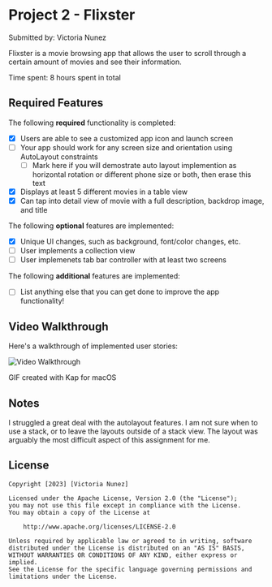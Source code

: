 # Project 2 - Flixster

Submitted by: Victoria Nunez

Flixster is a movie browsing app that allows the user to scroll through a certain amount of movies and see their information.

Time spent: 8 hours spent in total

## Required Features

The following **required** functionality is completed:

- [X] Users are able to see a customized app icon and launch screen
- [ ] Your app should work for any screen size and orientation using AutoLayout constraints
  - [ ] Mark here if you will demostrate auto layout implemention as horizontal rotation or different phone size or both, then erase this text
- [X] Displays at least 5 different movies in a table view
- [X] Can tap into detail view of movie with a full description, backdrop image, and title
 
The following **optional** features are implemented:

- [X] Unique UI changes, such as background, font/color changes, etc.
- [ ] User implements a collection view
- [ ] User implemenets tab bar controller with at least two screens

The following **additional** features are implemented:

- [ ] List anything else that you can get done to improve the app functionality!

## Video Walkthrough

Here's a walkthrough of implemented user stories:

<img src='https://user-images.githubusercontent.com/80440872/223243291-d74ca3db-57ae-4376-a94c-9049e8bbc2d4.gif' title='Video Walkthrough' width='' alt='Video Walkthrough' />

GIF created with Kap for macOS

## Notes

I struggled a great deal with the autolayout features. I am not sure when to use a stack, or to leave the layouts outside of a stack view. The layout was arguably the most difficult aspect of this assignment for me.

## License

    Copyright [2023] [Victoria Nunez]

    Licensed under the Apache License, Version 2.0 (the "License");
    you may not use this file except in compliance with the License.
    You may obtain a copy of the License at

        http://www.apache.org/licenses/LICENSE-2.0

    Unless required by applicable law or agreed to in writing, software
    distributed under the License is distributed on an "AS IS" BASIS,
    WITHOUT WARRANTIES OR CONDITIONS OF ANY KIND, either express or implied.
    See the License for the specific language governing permissions and
    limitations under the License.
